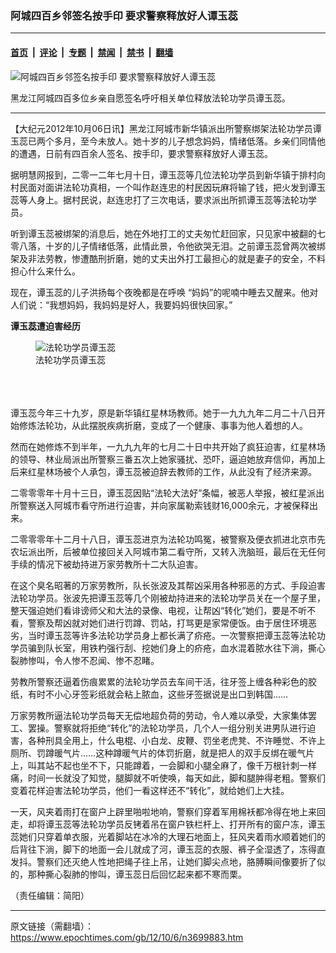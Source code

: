 ### 阿城四百乡邻签名按手印  要求警察释放好人谭玉蕊

---

#### [首页](../../../..?n3699883) &nbsp;|&nbsp; [评论](../../../../../epoch-comment?n3699883) &nbsp;|&nbsp; [专题](../../../../../epoch-special?n3699883) &nbsp;|&nbsp; [禁闻](../../../../../epoch-news?n3699883) &nbsp;|&nbsp; [禁书](../../../../../books?n3699883) &nbsp;|&nbsp; [翻墙](https://github.com/gfw-breaker/nogfw/blob/master/README.md?n3699883)


<div><img alt="阿城四百乡邻签名按手印  要求警察释放好人谭玉蕊" class="attachment-djy_600_400 size-djy_600_400 wp-post-image" src="https://i.epochtimes.com/assets/uploads/2012/10/1210060917081992-600x400.jpg"/>
<div class="caption">
 <p>
  黑龙江阿城四百多位乡亲自愿签名呼吁相关单位释放法轮功学员谭玉蕊。
 </p>
</div></div><hr/><div class="post_content" id="artbody" itemprop="articleBody">
 <!-- article content begin -->
 <p>
  【大纪元2012年10月06日讯】黑龙江阿城市新华镇派出所警察绑架法轮功学员谭玉蕊已两个多月，至今未放人。她十岁的儿子想念妈妈，情绪低落。乡亲们同情他的遭遇，日前有四百余人签名、按手印，要求警察释放好人谭玉蕊。
 </p>
 <p>
  据明慧网报到，二零一二年七月十日，谭玉蕊等几位法轮功学员到新华镇于排村向村民面对面讲法轮功真相，一个叫作赵连忠的村民因玩麻将输了钱，把火发到谭玉蕊等人身上。据村民说，赵连忠打了三次电话，要求派出所抓谭玉蕊等法轮功学员。
 </p>
 <p>
  听到谭玉蕊被绑架的消息后，她在外地打工的丈夫匆忙赶回家，只见家中被翻的七零八落，十岁的儿子情绪低落，此情此景，令他欲哭无泪。之前谭玉蕊曾两次被绑架及非法劳教，惨遭酷刑折磨，她的丈夫出外打工最担心的就是妻子的安全，不料担心什么来什么。
 </p>
 <p>
  现在，谭玉蕊的儿子洪扬每个夜晚都是在呼唤 “妈妈”的呢喃中睡去又醒来。他对人们说：“我想妈妈，我妈妈是好人，我要妈妈很快回家。”
 </p>
 <p>
  <b>
   谭玉蕊遭迫害经历
  </b>
  <br/>
  <figure aria-describedby="caption-attachment-6639222" class="wp-caption aligncenter" id="attachment_6639222" style="width: 480px">
   <ok href=" https://i.epochtimes.com/assets/uploads/2012/10/1210060923161992.jpg" rel="noreferrer noopener" target="_blank">
    <img alt="法轮功学员谭玉蕊" class="size-large wp-image-6639222" src="https://i.epochtimes.com/assets/uploads/2012/10/1210060923161992.jpg" title="法轮功学员谭玉蕊"/>
   </ok>
   <br/><figcaption class="wp-caption-text" id="caption-attachment-6639222">
    法轮功学员谭玉蕊
   </figcaption><br/>
  </figure><br/>
  <br/>
  谭玉蕊今年三十九岁，原是新华镇红星林场教师。她于一九九九年二月二十八日开始修炼法轮功，从此摆脱疾病折磨，变成了一个健康、事事为他人着想的人。
 </p>
 <p>
  然而在她修炼不到半年，一九九九年的七月二十日中共开始了疯狂迫害，红星林场的领导、林业局派出所警察三番五次上她家骚扰、恐吓，逼迫她放弃信仰，再加上后来红星林场被个人承包，谭玉蕊被迫辞去教师的工作，从此没有了经济来源。
 </p>
 <p>
  二零零零年十月十三日，谭玉蕊因贴“法轮大法好”条幅，被恶人举报，被红星派出所警察送入阿城市看守所进行迫害，并向家属勒索钱财16,000余元，才被保释出来。
 </p>
 <p>
  二零零零年十二月十八日，谭玉蕊进京为法轮功鸣冤，被警察及便衣抓进北京市先农坛派出所，后被单位接回关入阿城市第二看守所，又转入洗脑班，最后在无任何手续的情况下被劫持进万家劳教所十二大队迫害。
 </p>
 <p>
  在这个臭名昭著的万家劳教所，队长张波及其帮凶采用各种邪恶的方式、手段迫害法轮功学员。张波先把谭玉蕊等几个刚被劫持进来的法轮功学员关在一个屋子里，整天强迫她们看诽谤师父和大法的录像、电视，让帮凶“转化”她们，要是不听不看，警察及帮凶就对她们进行罚蹲、罚站，打骂更是家常便饭。由于居住环境恶劣，当时谭玉蕊等许多法轮功学员身上都长满了疥疮。一次警察把谭玉蕊等法轮功学员骗到队长室，用铁杓强行刮、挖她们身上的疥疮，血水混着脓水往下淌，撕心裂肺惨叫，令人惨不忍闻、惨不忍睹。
 </p>
 <p>
  劳教所警察还逼着伤痕累累的法轮功学员去车间干活，往牙签上缠各种彩色的胶纸，有时不小心牙签彩纸就会粘上脓血，这些牙签据说是出口到韩国……
 </p>
 <p>
  万家劳教所逼法轮功学员每天无偿地超负荷的劳动，令人难以承受，大家集体罢工、罢操。警察就将拒绝“转化”的法轮功学员，几个人一组分别关进男队进行迫害，各种刑具全用上，什么电棍、小白龙、皮鞭、罚坐老虎凳、不许睡觉、不许上厕所、罚蹲暖气片……这种蹲暖气片的体罚折磨，就是把人的双手反绑在暖气片上，叫其站不起也坐不下，只能蹲着，一会脚和小腿全麻了，像千万根针刺一样痛，时间一长就没了知觉，腿脚就不听使唤，每天如此，脚和腿肿得老粗。警察们变着花样迫害法轮功学员，他们一看这样还不“转化”，就给她们上大挂。
 </p>
 <p>
  一天，风夹着雨打在窗户上辟里啪啦地响，警察们穿着军用棉袄都冷得在地上来回走，却将谭玉蕊等法轮功学员反铐着吊在窗户铁栏杆上、打开所有的窗户冻，谭玉蕊她们只穿着单衣服，光着脚站在冰冷的大理石地面上，狂风夹着雨水顺着她们的后背往下淌，脚下的地面一会儿就成了河，谭玉蕊的衣服、裤子全湿透了，冻得直发抖。警察们还灭绝人性地把绳子往上吊，让她们脚尖点地，胳膊瞬间像要折了似的，那种撕心裂肺的惨叫，谭玉蕊日后回忆起来都不寒而栗。
 </p>
 <p>
  （责任编辑：简阳）
 </p>
 <!-- article content end -->
 <div id="below_article_ad">
 </div>
</div>


---

原文链接（需翻墙）：https://www.epochtimes.com/gb/12/10/6/n3699883.htm